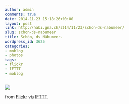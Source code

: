 ```yaml
---
author: admin
comments: true
date: 2014-11-23 15:18:26+00:00
layout: post
link: http://habi.gna.ch/2014/11/23/schon-ds-nabumeer/
slug: schon-ds-nabumeer
title: Schön, ds Näbumeer.
wordpress_id: 3625
categories:
- moblog
- photos
tags:
- flickr
- IFTTT
- moblog
---
```


![](http://ift.tt/1xmQILT)  

from [Flickr](http://flic.kr/p/qappMj) via [IFTTT](http://ift.tt/1c4nCfM).

